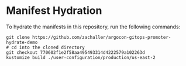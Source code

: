 # Manifest Hydration

To hydrate the manifests in this repository, run the following commands:

```shell
git clone https://github.com/zachaller/argocon-gitops-promoter-hydrate-demo
# cd into the cloned directory
git checkout 770602f1e2f58aa495493314d4222579a102263d
kustomize build ./user-configuration/production/us-east-2
```

